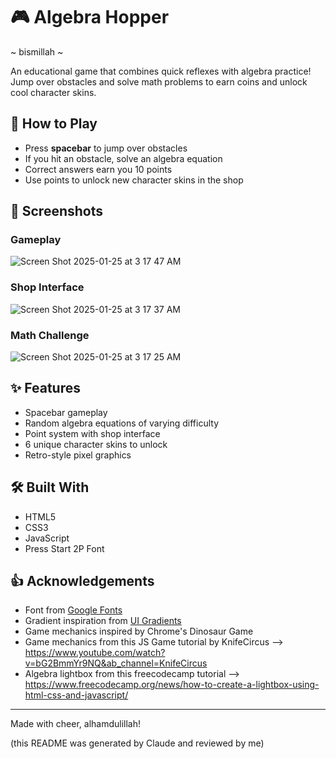 # 🎮 Algebra Hopper
~ bismillah ~

An educational game that combines quick reflexes with algebra practice! Jump over obstacles and solve math problems to earn coins and unlock cool character skins.

## 🎯 How to Play
- Press **spacebar** to jump over obstacles
- If you hit an obstacle, solve an algebra equation
- Correct answers earn you 10 points
- Use points to unlock new character skins in the shop

## 📸 Screenshots
### Gameplay
![Screen Shot 2025-01-25 at 3 17 47 AM](https://github.com/user-attachments/assets/d398913d-d4dd-44fb-8ece-264daa992572)

### Shop Interface
![Screen Shot 2025-01-25 at 3 17 37 AM](https://github.com/user-attachments/assets/ff0f78d8-10c5-4bd6-b109-8574e58e3b92)

### Math Challenge
![Screen Shot 2025-01-25 at 3 17 25 AM](https://github.com/user-attachments/assets/87342013-fc22-40b8-921a-ff743337cb75)

## ✨ Features
- Spacebar gameplay
- Random algebra equations of varying difficulty
- Point system with shop interface
- 6 unique character skins to unlock
- Retro-style pixel graphics

## 🛠️ Built With
- HTML5
- CSS3
- JavaScript
- Press Start 2P Font

## 👍 Acknowledgements
- Font from [Google Fonts](https://fonts.google.com)
- Gradient inspiration from [UI Gradients](https://uigradients.com)
- Game mechanics inspired by Chrome's Dinosaur Game
- Game mechanics from this JS Game tutorial by KnifeCircus --> https://www.youtube.com/watch?v=bG2BmmYr9NQ&ab_channel=KnifeCircus
- Algebra lightbox from this freecodecamp tutorial --> https://www.freecodecamp.org/news/how-to-create-a-lightbox-using-html-css-and-javascript/

---
Made with cheer, alhamdulillah!

(this README was generated by Claude and reviewed by me)
